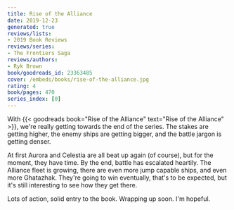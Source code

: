 ```yaml
---
title: Rise of the Alliance
date: 2019-12-23
generated: true
reviews/lists:
- 2019 Book Reviews
reviews/series:
- The Frontiers Saga
reviews/authors:
- Ryk Brown
book/goodreads_id: 23363485
cover: /embeds/books/rise-of-the-alliance.jpg
rating: 4
book/pages: 470
series_index: [0]
---
```

With {{< goodreads book="Rise of the Alliance" text="Rise of the Alliance" >}}, we're really getting towards the end of the series. The stakes are getting higher, the enemy ships are getting bigger, and the battle jargon is getting denser.  

At first Aurora and Celestia are all beat up again (of course), but for the moment, they have time. By the end, battle has escalated heartily. The Alliance fleet is growing, there are even more jump capable ships, and even more Ghatazhak. They're going to win eventually, that's to be expected, but it's still interesting to see how they get there.  

<!--more-->

Lots of action, solid entry to the book. Wrapping up soon. I'm hopeful.